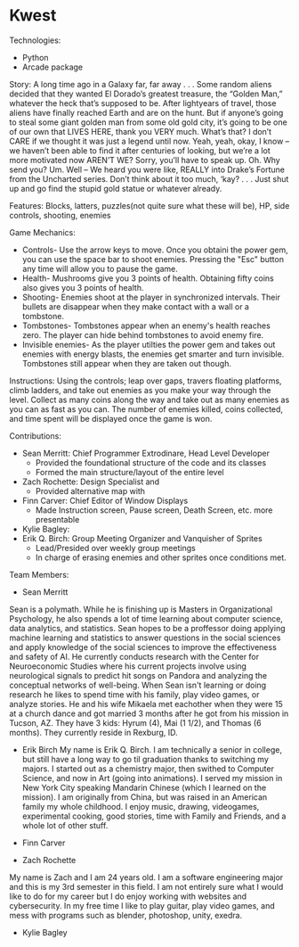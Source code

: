 # Kwest

Technologies:
* Python
* Arcade package

Story:
A long time ago in a Galaxy far, far away . . .
Some random aliens decided that they wanted El Dorado’s greatest treasure, the “Golden Man,” whatever the heck that’s supposed to be.
After lightyears of travel, those aliens have finally reached Earth and are on the hunt.
But if anyone’s going to steal some giant golden man from some old gold city, it’s going to be one of our own that LIVES HERE, thank you VERY much.
What’s that?
I don’t CARE if we thought it was just a legend until now.
Yeah, yeah, okay, I know – we haven’t been able to find it after centuries of looking, but we’re a lot more motivated now AREN’T WE?
Sorry, you’ll have to speak up.
Oh. Why send you? Um. Well – We heard you were like, REALLY into Drake’s Fortune from the Uncharted series.
Don’t think about it too much, ‘kay?
 . . . Just shut up and go find the stupid gold statue or whatever already. 

Features:
Blocks, latters, puzzles(not quite sure what these will be), HP, side controls, shooting, enemies 

Game Mechanics:
* Controls- Use the arrow keys to move. Once you obtaini the power gem, you can use the space bar to shoot enemies. Pressing the "Esc" button any time will allow you to pause the game. 
* Health- Mushrooms give you 3 points of health. Obtaining fifty coins also gives you 3 points of health.
* Shooting- Enemies shoot at the player in synchronized intervals. Their bullets are disappear when they make contact with a wall or a tombstone.
* Tombstones- Tombstones appear when an enemy's health reaches zero. The player can hide behind tombstones to avoid enemy fire.
* Invisible enemies- As the player utilties the power gem and takes out enemies with energy blasts, the enemies get smarter and turn invisible. Tombstones still appear when they are taken out though.

Instructions:
Using the controls; leap over gaps, travers floating platforms, climb ladders, and take out enemies as you make your way through the level. Collect as many coins along the way and take out as many enemies as you can as fast as you can. The number of enemies killed, coins collected, and time spent will be displayed once the game is won. 


Contributions:
* Sean Merritt: Chief Programmer Extrodinare, Head Level Developer
  - Provided the foundational structure of the code and its classes
  - Formed the main structure/layout of the entire level
* Zach Rochette: Design Specialist and 
  - Provided alternative map with 
* Finn Carver: Chief Editor of Window Displays 
  - Made Instruction screen, Pause screen, Death Screen, etc. more presentable
* Kylie Bagley: 
* Erik Q. Birch: Group Meeting Organizer and Vanquisher of Sprites
  - Lead/Presided over weekly group meetings 
  - In charge of erasing enemies and other sprites once conditions met.

Team Members:
* Sean Merritt

Sean is a polymath. While he is finishing up is Masters in Organizational Psychology, he also spends a lot of time learning about computer science, data analytics, and statistics. Sean hopes to be a proffessor doing applying machine learning and statistics to answer questions in the social sciences and apply knowledge of the social sciences to improve the effectiveness and safety of AI. He currently conducts research with the Center for Neuroeconomic Studies where his current projects involve using neurological signals to predict hit songs on Pandora and analyzing the conceptual networks of well-being. When Sean isn't learning or doing research he likes to spend time with his family, play video games, or analyze stories. He and his wife Mikaela met eachother when they were 15 at a church dance and got married 3 months after he got from his mission in Tucson, AZ. They have 3 kids: Hyrum (4), Mai (1 1/2), and Thomas (6 months). They currently reside in Rexburg, ID.  

* Erik Birch
My name is Erik Q. Birch. I am technically a senior in college, but still have a long way to go til graduation thanks to switching my majors. I started out as a chemistry major, then swithed to Computer Science, and now in Art (going into animations). I served my mission in New York City speaking Mandarin Chinese (which I learned on the mission). I am originally from China, but was raised in an American family my whole childhood. I enjoy music, drawing, videogames, experimental cooking, good stories, time with Family and Friends, and a whole lot of other stuff.

* Finn Carver 


* Zach Rochette

My name is Zach and I am 24 years old. I am a software engineering major and this is my 3rd semester in this field. I am not entirely sure what I would like to do for my career but I do enjoy working with websites and cybersecurity. In my free time I like to play guitar, play video games, and mess with programs such as blender, photoshop, unity, exedra. 

* Kylie Bagley
